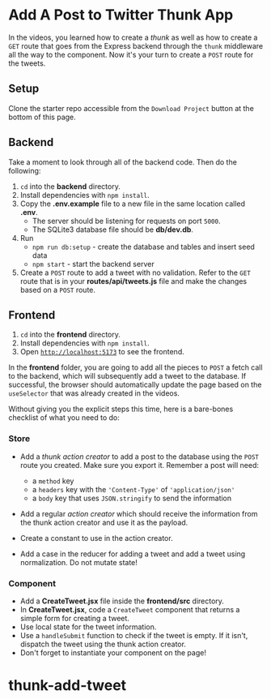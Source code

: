 # Add A Post to Twitter Thunk App

In the videos, you learned how to create a _thunk_ as well as how to create a
`GET` route that goes from the Express backend through the `thunk`
middleware all the way to the component. Now it's your turn to create a `POST`
route for the tweets.

## Setup

Clone the starter repo accessible from the `Download Project` button at the
bottom of this page.

## Backend

Take a moment to look through all of the backend code. Then do the following:

1. `cd` into the __backend__ directory.
2. Install dependencies with `npm install`.
3. Copy the **.env.example** file to a new file in the same location called
   **.env**.
   * The server should be listening for requests on port `5000`.
   * The SQLite3 database file should be **db/dev.db**.
4. Run
   * `npm run db:setup` - create the database and tables and insert seed data
   * `npm start` - start the backend server
5. Create a `POST` route to add a tweet with no validation. Refer to the `GET`
   route that is in your __routes/api/tweets.js__ file and make the changes
   based on a `POST` route.

## Frontend

1. `cd` into the __frontend__ directory.
2. Install dependencies with `npm install`.
3. Open [`http://localhost:5173`] to see the frontend.

In the __frontend__ folder, you are going to add all the pieces to `POST` a
fetch call to the backend, which will subsequently add a tweet to the database.
If successful, the browser should automatically update the page based on the
`useSelector` that was already created in the videos.

Without giving you the explicit steps this time, here is a bare-bones checklist
of what you need to do:

### Store

* Add a _thunk action creator_ to add a post to the database using the `POST`
  route you created. Make sure you export it.
  Remember a post will need:

  * a `method` key
  * a `headers` key with the `'Content-Type'` of `'application/json'`
  * a `body` key that uses `JSON.stringify` to send the information

* Add a regular _action creator_ which should receive the information from the
  thunk action creator and use it as the payload.

* Create a constant to use in the action creator.

* Add a case in the reducer for adding a tweet and add a tweet using
  normalization. Do not mutate state!

### Component

* Add a __CreateTweet.jsx__ file inside the __frontend/src__ directory.
* In __CreateTweet.jsx__, code a `CreateTweet` component that returns a simple
  form for creating a tweet.
* Use local state for the tweet information.
* Use a `handleSubmit` function to check if the tweet is empty. If it isn't,
  dispatch the tweet using the thunk action creator.
* Don't forget to instantiate your component on the page!

[`http://localhost:5173`]: http://localhost:5173
# thunk-add-tweet
